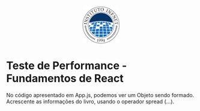 <p align="center">
    <img src="./assets/infnet_logo.png" alt="Infnet circle logo" width=100 />
</p>

# Teste de Performance - Fundamentos de React

No código apresentado em App.js, podemos ver um Objeto sendo formado. Acrescente as informações do livro, usando o operador spread (...).
